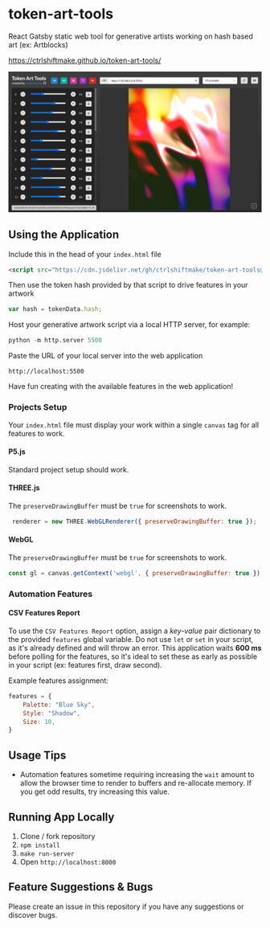 # token-art-tools
React Gatsby static web tool for generative artists working on hash based art (ex: Artblocks)

https://ctrlshiftmake.github.io/token-art-tools/

![screenshot](docs/preview.jpg)

## Using the Application

Include this in the head of your `index.html` file

```html
<script src="https://cdn.jsdelivr.net/gh/ctrlshiftmake/token-art-tools@main/providers/artblocks.js"></script>
```

Then use the token hash provided by that script to drive features in your artwork
```javascript
var hash = tokenData.hash;
```

Host your generative artwork script via a local HTTP server, for example:

```python
python -m http.server 5500
```

Paste the URL of your local server into the web application

```
http://localhost:5500
```

Have fun creating with the available features in the web application!

### Projects Setup

Your `index.html` file must display your work within a single `canvas` tag for all features to work.

#### P5.js

Standard project setup should work.

#### THREE.js

The `preserveDrawingBuffer` must be `true` for screenshots to work.

```javascript
 renderer = new THREE.WebGLRenderer({ preserveDrawingBuffer: true });

```

#### WebGL

The `preserveDrawingBuffer` must be `true` for screenshots to work.

```javascript
const gl = canvas.getContext('webgl', { preserveDrawingBuffer: true })
```

### Automation Features

#### CSV Features Report 

To use the `CSV Features Report` option, assign a *key-value* pair dictionary to the provided `features` global variable. Do not use `let` or `set` in your script, as it's already defined and will throw an error. This application waits **600 ms** before polling for the features, so it's ideal to set these as early as possible in your script (ex: features first, draw second).

Example features assignment:

```javascript
features = {
    Palette: "Blue Sky",
    Style: "Shadow",
    Size: 10,
}
```

## Usage Tips

- Automation features sometime requiring increasing the `wait` amount to allow the browser time to render to buffers and re-allocate memory. If you get odd results, try increasing this value.

## Running App Locally

1) Clone / fork repository
2) `npm install`
3) `make run-server`
4) Open `http://localhost:8000`

## Feature Suggestions & Bugs

Please create an issue in this repository if you have any suggestions or discover bugs.